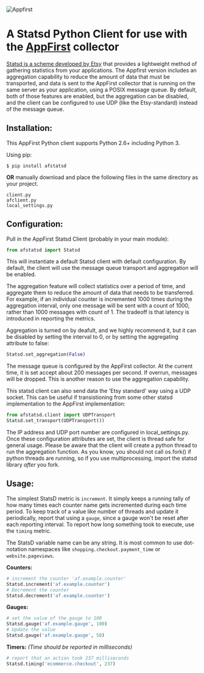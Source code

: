 ![Appfirst](http://www.appfirst.com/img/appfirst-logo.png)

A Statsd Python Client for use with the [AppFirst](http://www.appfirst.com) collector
====================================
[Statsd is a scheme developed by Etsy](https://github.com/etsy/statsd) that provides
a lightweight method of gathering statistics from your applications. The Appfirst
version includes an aggregation capability to reduce the amount of data that must be transported,
and data is sent to the AppFirst collector that is running on the same server
as your application, using a POSIX message queue. By default, both of those features are enabled,
but the aggregation can be disabled, and the client can be configured to use UDP (like the Etsy-standard)
instead of the message queue.

Installation:
------------
This AppFirst Python client supports Python 2.6+ including Python 3.

Using pip:

    $ pip install afstatsd

**OR** manually download and place the following files in the same directory as your project.

    client.py
    afclient.py
    local_settings.py

Configuration:
-------------

Pull in the AppFirst Statsd Client (probably in your main module):

```python
from afstatsd import Statsd
```

This will instantiate a default Statsd client with default configuration. By default,
the client will use the message queue transport and aggregation will be enabled.

The aggregation feature will collect statistics over a period of time, and aggregate
them to reduce the amount of data that needs to be transferred. For example, if an
individual counter is incremented 1000 times during the aggregation interval, only one
message will be sent with a count of 1000, rather than 1000 messages with count of 1.
The tradeoff is that latency is introduced in reporting the metrics.

Aggregation is turned on by deafult, and we highly recommend it, but it can be disabled
by setting the interval to 0, or by setting the aggregating attribute to false:

```python
Statsd.set_aggregation(False)
```

The message queue is configured by the AppFirst collector. At the current
time, it is set accept about 200 messages per second. If overrun,
messages will be dropped. This is another reason to use the aggregation
capability.

This statsd client can also send data the 'Etsy standard' way using a UDP socket. This
can be useful if transistioning from some other statsd implementation to the AppFirst
implementation:

```python
from afstatsd.client import UDPTransport
Statsd.set_transport(UDPTransport())
```

The IP address and UDP port number are configured in local_settings.py. Once these
configuration attributes are set, the client is thread safe for general usage.
Please be aware that the client will create a python thread to run the aggregation
function. As you know, you should not call os.fork() if python threads are running,
so if you use multiprocessing, import the statsd library *after* you fork.

Usage:
-----
The simplest StatsD metric is `increment`. It simply keeps a running tally of
how many times each counter name gets incremented during each time period. To
keep track of a value like number of threads and update it periodically, report
that using a `gauge`, since a gauge won't be reset after each reporting interval.
To report how long something took to execute, use the `timing` metric.

The StatsD variable name can be any string. It is most common to use
dot-notation namespaces like `shopping.checkout.payment_time` or `website.pageviews`.

**Counters:**

```python
# increment the counter 'af.example.counter'
Statsd.increment('af.example.counter')
# Decrement the counter
Statsd.decrement('af.example.counter')
```

**Gauges:**

```python
# set the value of the gauge to 100
Statsd.gauge('af.example.gauge', 100)
# Update the value
Statsd.gauge('af.example.gauge', 50)
```

**Timers:** *(Time should be reported in milliseconds)*

```python
# report that an action took 237 milliseconds
Statsd.timing('ecommerce.checkout', 237)
```
